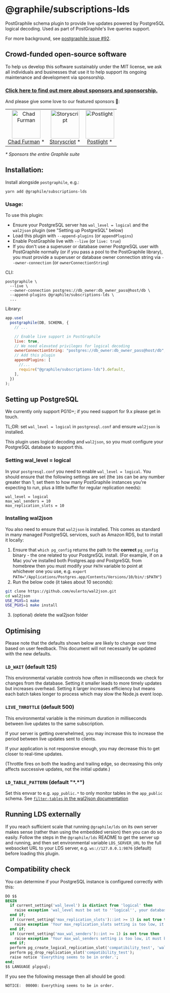 # @graphile/subscriptions-lds

PostGraphile schema plugin to provide live updates powered by PostgreSQL
logical decoding. Used as part of PostGraphile's live queries support.

For more background, see [postgraphile issue #92](https://github.com/graphile/postgraphile/issues/92#issuecomment-313476989).

<!-- SPONSORS_BEGIN -->

## Crowd-funded open-source software

To help us develop this software sustainably under the MIT license, we ask
all individuals and businesses that use it to help support its ongoing
maintenance and development via sponsorship.

### [Click here to find out more about sponsors and sponsorship.](https://www.graphile.org/sponsor/)

And please give some love to our featured sponsors 🤩:

<table><tr>
<td align="center"><a href="http://chads.website"><img src="https://graphile.org/images/sponsors/chadf.png" width="90" height="90" alt="Chad Furman" /><br />Chad Furman</a> *</td>
<td align="center"><a href="https://storyscript.com/?utm_source=postgraphile"><img src="https://graphile.org/images/sponsors/storyscript.png" width="90" height="90" alt="Storyscript" /><br />Storyscript</a> *</td>
<td align="center"><a href="https://postlight.com/?utm_source=graphile"><img src="https://graphile.org/images/sponsors/postlight.jpg" width="90" height="90" alt="Postlight" /><br />Postlight</a> *</td>
</tr></table>

<em>\* Sponsors the entire Graphile suite</em>

<!-- SPONSORS_END -->

## Installation:

Install alongside `postgraphile`, e.g.:

```
yarn add @graphile/subscriptions-lds
```

### Usage:

To use this plugin:

- Ensure your PostgreSQL server has `wal_level = logical` and the `wal2json` plugin (see "Setting up PostgreSQL" below)
- Load this plugin with `--append-plugins` (or `appendPlugins`)
- Enable PostGraphile live with `--live` (or `live: true`)
- If you don't use a superuser or database owner PostgreSQL user with PostGraphile normally (or if you pass a pool to the PostGraphile library), you must provide a superuser or database owner connection string via `--owner-connection` (or `ownerConnectionString`)

CLI:

```
postgraphile \
  --live \
  --owner-connection postgres://db_owner:db_owner_pass@host/db \
  --append-plugins @graphile/subscriptions-lds \
  ...
```

Library:

```js
app.use(
  postgraphile(DB, SCHEMA, {
    // ...

    // Enable live support in PostGraphile
    live: true,
    // We need elevated privileges for logical decoding
    ownerConnectionString: "postgres://db_owner:db_owner_pass@host/db",
    // Add this plugin
    appendPlugins: [
      //...
      require("@graphile/subscriptions-lds").default,
    ],
  })
);
```

## Setting up PostgreSQL

We currently only support PG10+; if you need support for 9.x please get in
touch.

TL;DR: set `wal_level = logical` in `postgresql.conf` and ensure `wal2json`
is installed.

This plugin uses logical decoding and `wal2json`, so you must configure your
PostgreSQL database to support this.

### Setting wal_level = logical

In your `postgresql.conf` you need to enable `wal_level = logical`. You
should ensure that the following settings are set (the `10`s can be any
number greater than 1; set them to how many PostGraphile instances you're
expecting to run, plus a little buffer for regular replication needs):

```
wal_level = logical
max_wal_senders = 10
max_replication_slots = 10
```

### Installing wal2json

You also need to ensure that `wal2json` is installed. This comes as standard
in many managed PostgreSQL services, such as Amazon RDS, but to install it locally:

1. Ensure that `which pg_config` returns the path to the **correct**
   `pg_config` binary - the one related to your PostgreSQL install. (For
   example, if on a Mac you've installed both Postgres.app _and_ PostgreSQL from
   homebrew then you must modify your `PATH` variable to point at whichever one
   you use, e.g. `export PATH="/Applications/Postgres.app/Contents/Versions/10/bin/:$PATH"`)
2. Run the below code (it takes about 10 seconds):

```bash
git clone https://github.com/eulerto/wal2json.git
cd wal2json
USE_PGXS=1 make
USE_PGXS=1 make install
```

3. (optional) delete the wal2json folder

## Optimising

Please note that the defaults shown below are likely to change over time
based on user feedback. This document will not necessarily be updated with
the new defaults.

### `LD_WAIT` (default 125)

This environmental variable controls how often in milliseconds we check for
changes from the database. Setting it smaller leads to more timely updates
but increases overhead. Setting it larger increases efficiency but means each
batch takes longer to process which may slow the Node.js event loop.

### `LIVE_THROTTLE` (default 500)

This environmental variable is the minimum duration in milliseconds between
live updates to the same subscription.

If your server is getting overwhelmed, you may increase this to increase the
period between live updates sent to clients.

If your application is not responsive enough, you may decrease this to get
closer to real-time updates.

(Throttle fires on both the leading and trailing edge, so decreasing this
only affects successive updates, not the initial update.)

### `LD_TABLE_PATTERN` (default "\*.\*")

Set this envvar to e.g. `app_public.*` to only monitor tables in the
`app_public` schema. See [`filter-tables` in the wal2json
documentation](https://github.com/eulerto/wal2json#parameters)

## Running LDS externally

If you reach sufficient scale that running `@graphile/lds` on its own server
makes sense (rather than using the embedded version) then you can do so
easily. Follow the steps in the `@graphile/lds` README to get the server up
and running, and then set environmental variable `LDS_SERVER_URL` to the full
websocket URL to your LDS server, e.g. `ws://127.0.0.1:9876` (default) before
loading this plugin.

## Compatibility check

You can determine if your PostgreSQL instance is configured correctly with this:

```sql
DO $$
BEGIN
  if current_setting('wal_level') is distinct from 'logical' then
    raise exception 'wal_level must be set to ''logical'', your database has it set to ''%''. Please edit your `%` file and restart PostgreSQL.', current_setting('wal_level'), current_setting('config_file');
  end if;
  if (current_setting('max_replication_slots')::int >= 1) is not true then
    raise exception 'Your max_replication_slots setting is too low, it must be greater than 1. Please edit your `%` file and restart PostgreSQL.', current_setting('config_file');
  end if;
  if (current_setting('max_wal_senders')::int >= 1) is not true then
    raise exception 'Your max_wal_senders setting is too low, it must be greater than 1. Please edit your `%` file and restart PostgreSQL.', current_setting('config_file');
  end if;
  perform pg_create_logical_replication_slot('compatibility_test', 'wal2json');
  perform pg_drop_replication_slot('compatibility_test');
  raise notice 'Everything seems to be in order.';
end;
$$ LANGUAGE plpgsql;
```

If you see the following message then all should be good:

```
NOTICE:  00000: Everything seems to be in order.
```
